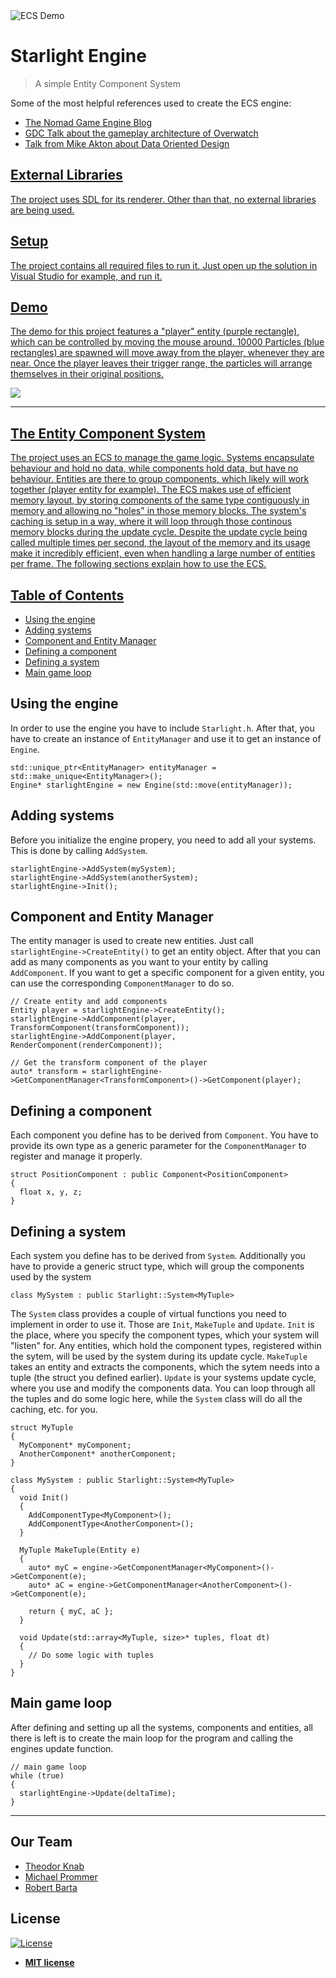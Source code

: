 <img src="https://i.imgur.com/FlxniCH.png" title="ECS Demo" alt="ECS Demo">

# Starlight Engine

> A simple Entity Component System

Some of the most helpful references used to create the ECS engine:
* <a href="https://medium.com/@savas/nomad-game-engine-part-1-why-3be9825cb90a">The Nomad Game Engine Blog</a>
* <a href="https://www.youtube.com/watch?v=W3aieHjyNvw&t=309s">GDC Talk about the gameplay architecture of Overwatch</a>
* <a href="https://www.youtube.com/watch?v=rX0ItVEVjHc">Talk from Mike Akton about Data Oriented Design
  
## External Libraries
The project uses SDL for its renderer. Other than that, no external libraries are being used.

## Setup
The project contains all required files to run it. Just open up the solution in Visual Studio for example, and run it.

## Demo
The demo for this project features a "player" entity (purple rectangle), which can be controlled by moving the mouse around. 10000 Particles (blue rectangles) are spawned will move away from the player, whenever they are near. Once the player leaves their trigger range, the particles will arrange themselves in their original positions.

![](https://media.giphy.com/media/f3GhE4SXoJrX3NMQvb/giphy.gif)

---
## The Entity Component System
The project uses an ECS to manage the game logic. Systems encapsulate behaviour and hold no data, while components hold data, but have no behaviour. Entities are there to group components, which likely will work together (player entity for example). The ECS makes use of efficient memory layout, by storing components of the same type contiguously in memory and allowing no "holes" in those memory blocks. The system's caching is setup in a way, where it will loop through those continous memory blocks during the update cycle. Despite the update cycle being called multiple times per second, the layout of the memory and its usage make it incredibly efficient, even when handling a large number of entities per frame. The following sections explain how to use the ECS.

## Table of Contents

- [Using the engine](#using-the-engine)
- [Adding systems](#adding-systems)
- [Component and Entity Manager](#component-and-entity-manager)
- [Defining a component](#defining-a-component)
- [Defining a system](#defining-a-system)
- [Main game loop](#main-game-loop)

## Using the engine
In order to use the engine you have to include `Starlight.h`. After that, you have to create an instance of `EntityManager` and use it to get an instance of `Engine`.
```
std::unique_ptr<EntityManager> entityManager = std::make_unique<EntityManager>();
Engine* starlightEngine = new Engine(std::move(entityManager));
```

## Adding systems
Before you initialize the engine propery, you need to add all your systems. This is done by calling `AddSystem`.
```
starlightEngine->AddSystem(mySystem);
starlightEngine->AddSystem(anotherSystem);
starlightEngine->Init();
```

## Component and Entity Manager
The entity manager is used to create new entities. Just call `starlightEngine->CreateEntity()` to get an entity object. After that you can add as many components as you want to your entity by calling `AddComponent`. If you want to get a specific component for a given entity, you can use the corresponding `ComponentManager` to do so.
```
// Create entity and add components
Entity player = starlightEngine->CreateEntity();
starlightEngine->AddComponent(player, TransformComponent(transformComponent));
starlightEngine->AddComponent(player, RenderComponent(renderComponent));

// Get the transform component of the player
auto* transform = starlightEngine->GetComponentManager<TransformComponent>()->GetComponent(player);
```

## Defining a component
Each component you define has to be derived from `Component`. You have to provide its own type as a generic parameter for the `ComponentManager` to register and manage it properly.
```
struct PositionComponent : public Component<PositionComponent>
{
  float x, y, z;
}
```

## Defining a system
Each system you define has to be derived from `System`. Additionally you have to provide a generic struct type, which will group the components used by the system
```
class MySystem : public Starlight::System<MyTuple>
```
The `System` class provides a couple of virtual functions you need to implement in order to use it. Those are `Init`, `MakeTuple` and `Update`.
`Init` is the place, where you specify the component types, which your system will "listen" for. Any entities, which hold the component types, registered within the sytem, will be used by the system during its update cycle.
`MakeTuple` takes an entity and extracts the components, which the sytem needs into a tuple (the struct you defined earlier).
`Update` is your systems update cycle, where you use and modify the components data. You can loop through all the tuples and do some logic here, while the `System` class will do all the caching, etc. for you.

```
struct MyTuple
{
  MyComponent* myComponent;
  AnotherComponent* anotherComponent;
}

class MySystem : public Starlight::System<MyTuple>
{
  void Init()
  {
    AddComponentType<MyComponent>();
    AddComponentType<AnotherComponent>();
  }
  
  MyTuple MakeTuple(Entity e)
  {
    auto* myC = engine->GetComponentManager<MyComponent>()->GetComponent(e);
    auto* aC = engine->GetComponentManager<AnotherComponent>()->GetComponent(e);
    
    return { myC, aC };
  }
  
  void Update(std::array<MyTuple, size>* tuples, float dt)
  {
    // Do some logic with tuples
  }
}
```

## Main game loop
After defining and setting up all the systems, components and entities, all there is left is to create the main loop for the program and calling the engines update function.
```
// main game loop
while (true)
{
  starlightEngine->Update(deltaTime);
}
```
---
## Our Team
* <a href="https://github.com/TheodorKnab">Theodor Knab</a>
* <a href="https://github.com/Prommerbua">Michael Prommer</a>
* <a href="https://github.com/RobOSatch">Robert Barta</a>

## License

[![License](http://img.shields.io/:license-mit-blue.svg?style=flat-square)](http://badges.mit-license.org)

- **[MIT license](http://opensource.org/licenses/mit-license.php)**
